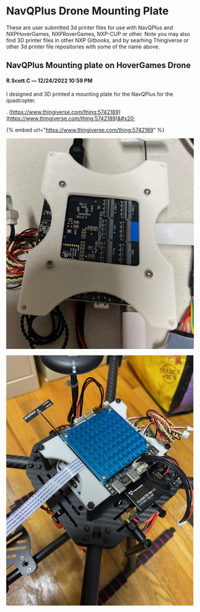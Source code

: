 # NavQPlus Drone Mounting Plate

These are user submitted 3d printer files for use with NavQPlus and  NXPHoverGames, NXPRoverGames, NXP-CUP or other. Note you may also find 3D printer files in other NXP Gitbooks, and by searhing Thingiverse or other 3d printer file repositories with some of the name above.&#x20;



## NavQPlus Mounting plate on HoverGames Drone

#### R.Scott.C _—_ 12/24/2022 10:59 PM

I designed and 3D printed a mounting plate for the NavQPlus for the quadcopter.&#x20;

. [https://www.thingiverse.com/thing:5742189](https://www.thingiverse.com/thing:5742189)&#x20;

{% embed url="https://www.thingiverse.com/thing:5742189" %}

![](<../../.gitbook/assets/image (1) (3) (1).png>)

![](<../../.gitbook/assets/image (3) (2).png>)
